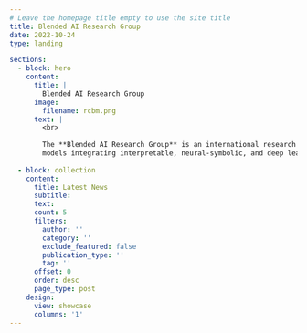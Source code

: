 ```yaml
---
# Leave the homepage title empty to use the site title
title: Blended AI Research Group
date: 2022-10-24
type: landing

sections:
  - block: hero
    content:
      title: |
        Blended AI Research Group
      image:
        filename: rcbm.png
      text: |
        <br>
        
        The **Blended AI Research Group** is an international research center specialized in **trustworthy AI**
        models integrating interpretable, neural-symbolic, and deep learning systems.
  
  - block: collection
    content:
      title: Latest News
      subtitle:
      text:
      count: 5
      filters:
        author: ''
        category: ''
        exclude_featured: false
        publication_type: ''
        tag: ''
      offset: 0
      order: desc
      page_type: post
    design:
      view: showcase
      columns: '1'
---
```

